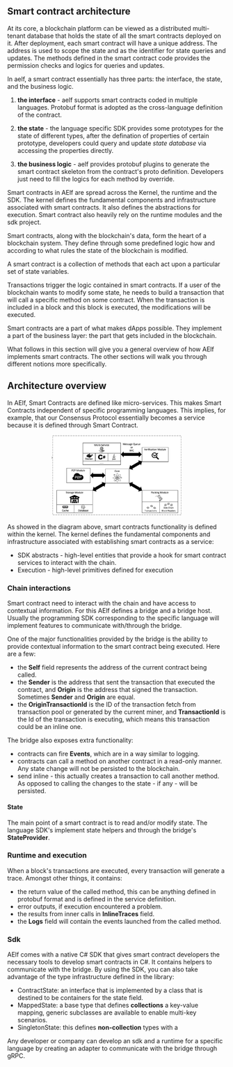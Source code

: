 ## Smart contract architecture

At its core, a blockchain platform can be viewed as a distributed multi-tenant database that holds the state of all the smart contracts deployed on it. After deployment, each smart contract will have a unique address. The address is used to scope the state and as the identifier for state queries and updates. The methods defined in the smart contract code provides the permission checks and logics for queries and updates.

In aelf, a smart contract essentially has three parts: the interface, the state, and the business logic.

1. **the interface** - aelf supports smart contracts coded in multiple languages. Protobuf format is adopted as the cross-language definition of the contract.

2. **the state** - the language specific SDK provides some prototypes for the state of different types, after the defination of properties of certain prototype, developers could query and update *state database* via accessing the properties directly.

3. **the business logic** - aelf provides protobuf plugins to generate the smart contract skeleton from the contract's proto definition. Developers just need to fill the logics for each method by override.

Smart contracts in AElf are spread across the Kernel, the runtime and the SDK. The kernel defines the fundamental components and infrastructure associated with smart contracts. It also defines the abstractions for execution. Smart contract also heavily rely on the runtime modules and the sdk project.

Smart contracts, along with the blockchain's data, form the heart of a blockchain system. They define through some predefined logic how and according to what rules the state of the blockchain is modified. 

A smart contract is a collection of methods that each act upon a particular set of state variables.

Transactions trigger the logic contained in smart contracts. If a user of the blockchain wants to modify some state, he needs to build a transaction that will call a specific method on some contract. When the transaction is included in a block and this block is executed, the modifications will be executed.

Smart contracts are a part of what makes dApps possible. They implement a part of the business layer: the part that gets included in the blockchain.

What follows in this section will give you a general overview of how AElf implements smart contracts. The other sections will walk you through different notions more specifically.

## Architecture overview

In AElf, Smart Contracts are defined like micro-services. This makes Smart Contracts independent of specific programming languages. This implies, for example, that our Consensus Protocol essentially becomes a service because it is defined through Smart Contract.

<p align="center">
  <img src="sc-as-service.png" width="300">
</p>

As showed in the diagram above, smart contracts functionality is defined within the kernel. The kernel defines the fundamental components and infrastructure associated with establishing smart contracts as a service:
* SDK abstracts - high-level entities that provide a hook for smart contract services to interact with the chain.
* Execution - high-level primitives defined for execution

### Chain interactions

Smart contract need to interact with the chain and have access to contextual information. For this AElf defines a bridge and a bridge host. Usually the programming SDK corresponding to the specific language will implement features to communicate with/through the bridge.

One of the major functionalities provided by the bridge is the ability to provide contextual information to the smart contract being executed. Here are a few:
* the **Self** field represents the address of the current contract being called.
* the **Sender** is the address that sent the transaction that executed the contract, and **Origin** is the address that signed the transaction. Sometimes **Sender** and **Origin** are equal.
* the **OriginTransactionId** is the ID of the transaction fetch from transaction pool or generated by the current miner, and **TransactionId** is the Id of the transaction is executing, which means this transaction could be an inline one.

The bridge also exposes extra functionality:
* contracts can fire **Events**, which are in a way similar to logging.
* contracts can call a method on another contract in a read-only manner. Any state change will not be persisted to the blockchain.
* send inline - this actually creates a transaction to call another method. As opposed to calling the changes to the state - if any - will be persisted. 

#### State 

The main point of a smart contract is to read and/or modify state. The language SDK's implement state helpers and through the bridge's **StateProvider**. 

### Runtime and execution

When a block's transactions are executed, every transaction will generate a trace. Amongst other things, it contains:
* the return value of the called method, this can be anything defined in protobuf format and is defined in the service definition.
* error outputs, if execution encountered a problem.
* the results from inner calls in **InlineTraces** field.
* the **Logs** field will contain the events launched from the called method.

### Sdk

AElf comes with a native C# SDK that gives smart contract developers the necessary tools to develop smart contracts in C#. It contains helpers to communicate with the bridge. By using the SDK, you can also take advantage of the type infrastructure defined in the library:
* ContractState: an interface that is implemented by a class that is destined to be containers for the state field.
* MappedState: a base type that defines **collections** a key-value mapping, generic subclasses are available to enable multi-key scenarios.
* SingletonState: this defines **non-collection** types with a 

Any developer or company can develop an sdk and a runtime for a specific language by creating an adapter to communicate with the bridge through gRPC.
